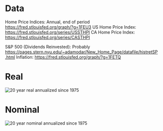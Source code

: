 # Data

Home Price Indices: Annual, end of period
https://fred.stlouisfed.org/graph/?g=1FEU3
US Home Price Index: https://fred.stlouisfed.org/series/USSTHPI
CA Home Price Index: https://fred.stlouisfed.org/series/CASTHPI


S&P 500 (Dividends Reinvested): Probably https://pages.stern.nyu.edu/~adamodar/New_Home_Page/datafile/histretSP.html
Inflation: https://fred.stlouisfed.org/graph/?g=1FETQ

# Real
![20 year real annualized since 1975](https://i.imgur.com/JZZhmo5.png)
# Nominal
![20 year nominal annualized since 1975](https://i.imgur.com/PWFRnSx.png)
